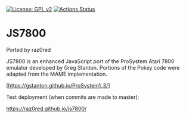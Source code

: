 [![License: GPL v2](https://img.shields.io/badge/License-GPL%20v2-blue.svg)](https://www.gnu.org/licenses/old-licenses/gpl-2.0.en.html)
[![Actions Status](https://github.com/raz0red/js7800/workflows/Build/badge.svg)](https://github.com/raz0red/js7800/actions)

# JS7800

Ported by raz0red

JS7800 is an enhanced JavaScript port of the ProSystem Atari 7800 emulator developed by Greg Stanton. 
Portions of the Pokey code were adapted from the MAME implementation.

[https://gstanton.github.io/ProSystem1_3/]

Test deployment (when commits are made to master):

https://raz0red.github.io/js7800/
